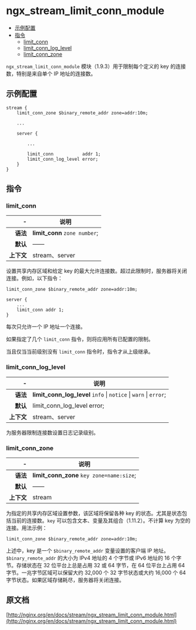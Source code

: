 # ngx_stream_limit_conn_module

- [示例配置](#example_configuration)
- [指令](#directives)
    - [limit_conn](#limit_conn)
    - [limit_conn_log_level](#limit_conn_log_level)
    - [limit_conn_zone](#limit_conn_zone)

`ngx_stream_limit_conn_module` 模块（1.9.3）用于限制每个定义的 key 的连接数，特别是来自单个 IP 地址的连接数。

<a id="example_configuration"></a>

## 示例配置

```nginx
stream {
    limit_conn_zone $binary_remote_addr zone=addr:10m;

    ...

    server {

        ...

        limit_conn           addr 1;
        limit_conn_log_level error;
    }
}
```

<a id="directives"></a>

## 指令

### limit_conn

|\-|说明|
|------:|------|
|**语法**|**limit_conn** `zone number`;|
|**默认**|——|
|**上下文**|stream、server|

设置共享内存区域和给定 key 的最大允许连接数。超过此限制时，服务器将关闭连接。例如，以下指令：

```nginx
limit_conn_zone $binary_remote_addr zone=addr:10m;

server {
    ...
    limit_conn addr 1;
}
```

每次只允许一个 IP 地址一个连接。

如果指定了几个 `limit_conn` 指令，则将应用所有已配置的限制。

当且仅当当前级别没有 `limit_conn` 指令时，指令才从上级继承。

### limit_conn_log_level

|\-|说明|
|------:|------|
|**语法**|**limit_conn_log_level** `info` &#124; `notice` &#124; `warn` &#124; `error`;|
|**默认**|limit_conn_log_level error;|
|**上下文**|stream、server|

为服务器限制连接数设置日志记录级别。

### limit_conn_zone

|\-|说明|
|------:|------|
|**语法**|**limit_conn_zone** `key zone=name:size`;|
|**默认**|——|
|**上下文**|stream|

为指定的共享内存区域设置参数，该区域将保留各种 key 的状态。尤其是状态包括当前的连接数。`key` 可以包含文本、变量及其组合（1.11.2）。不计算 key 为空的连接。用法示例：

```nginx
limit_conn_zone $binary_remote_addr zone=addr:10m;
```

上述中，key 是一个 `$binary_remote_addr` 变量设置的客户端 IP 地址。`$binary_remote_addr` 的大小为 IPv4 地址的 4 个字节或 IPv6 地址的 16 个字节。存储状态在 32 位平台上总是占用 32 或 64 字节，在 64 位平台上占用 64 字节。一兆字节区域可以保留大约 32,000 个 32 字节状态或大约 16,000 个 64 字节状态。如果区域存储耗尽，服务器将关闭连接。

## 原文档
[http://nginx.org/en/docs/stream/ngx_stream_limit_conn_module.html](http://nginx.org/en/docs/stream/ngx_stream_limit_conn_module.html)